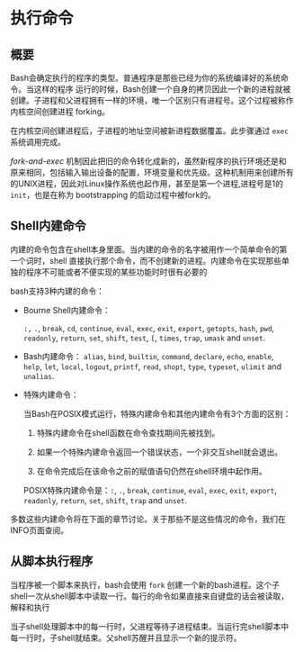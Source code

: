 # 执行命令

## 概要

Bash会确定执行的程序的类型。普通程序是那些已经为你的系统编译好的系统命令。当这样的程序 运行的时候，Bash创建一个自身的拷贝因此一个新的进程就被创建。子进程和父进程拥有一样的环境，唯一个区别只有进程号。这个过程被称作内核空间创建进程 forking。

在内核空间创建进程后，子进程的地址空间被新进程数据覆盖。此步骤通过 `exec` 系统调用完成。

_fork-and-exec_ 机制因此把旧的命令转化成新的，虽然新程序的执行环境还是和原来相同，包括输入输出设备的配置，环境变量和优先级。这种机制用来创建所有的UNIX进程，因此对Linux操作系统也起作用，甚至是第一个进程,进程号是1的 `init`，也是在称为 bootstrapping 的启动过程中被fork的。

## Shell内建命令

内建的命令包含在shell本身里面。当内建的命令的名字被用作一个简单命令的第一个词时，shell 直接执行那个命令，而不创建新的进程。内建命令在实现那些单独的程序不可能或者不便实现的某些功能时时很有必要的

bash支持3种内建的命令：

* Bourne Shell内建命令：

    `:,` `.`, `break`, `cd`, `continue`, `eval`, `exec`, `exit`, `export`, `getopts`, `hash`, `pwd`, `readonly`, `return`, `set`, `shift`, `test`, `[`, `times`, `trap`, `umask` and `unset`.

* Bash内建命令：
    `alias`, `bind`, `builtin`, `command`, `declare`, `echo`, `enable`, `help`, `let`, `local`, `logout`, `printf`, `read`, `shopt`, `type`, `typeset`, `ulimit` and `unalias`.

* 特殊内建命令：

    当Bash在POSIX模式运行，特殊内建命令和其他内建命令有3个方面的区别：

    1. 特殊内建命令在shell函数在命令查找期间先被找到。

    2. 如果一个特殊内建命令返回一个错误状态，一个非交互shell就会退出。

    3. 在命令完成后在该命令之前的赋值语句仍然在shell环境中起作用。

    POSIX特殊内建命令是：`:`, `.`, `break`, `continue`, `eval`, `exec`, `exit`, `export`, `readonly`, `return`, `set`, `shift`, `trap` and `unset`.

多数这些内建命令将在下面的章节讨论。关于那些不是这些情况的命令，我们在INFO页面查阅。

## 从脚本执行程序

当程序被一个脚本来执行，bash会使用 `fork` 创建一个新的bash进程。这个子shell一次从shell脚本中读取一行。每行的命令如果直接来自键盘的话会被读取，解释和执行

当子shell处理脚本中的每一行时，父进程等待子进程结束。当运行完shell脚本中每一行时，子shell就结束。父shell苏醒并且显示一个新的提示符。
